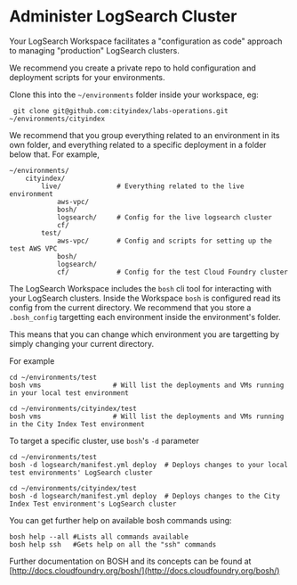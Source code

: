 # Administer LogSearch Cluster

Your LogSearch Workspace facilitates a "configuration as code" approach to managing "production" LogSearch clusters.

We recommend you create a private repo to hold configuration and deployment scripts for your environments.  

Clone this into the `~/environments` folder inside your workspace, eg:

     git clone git@github.com:cityindex/labs-operations.git ~/environments/cityindex

We recommend that you group everything related to an environment in its own folder, and everything related to a specific deployment in a folder below that.  For example, 

    ~/environments/
        cityindex/
            live/              # Everything related to the live environment
                aws-vpc/
                bosh/
                logsearch/     # Config for the live logsearch cluster
                cf/
            test/
                aws-vpc/       # Config and scripts for setting up the test AWS VPC
                bosh/
                logsearch/
                cf/            # Config for the test Cloud Foundry cluster             

The LogSearch Workspace includes the `bosh` cli tool for interacting with your LogSearch clusters.  Inside the Workspace `bosh` is configured read its config from the current directory.  We recommend that you store a `.bosh_config` targetting each environment inside the environment's folder.

This means that you can change which environment you are targetting by simply changing your current directory.

For example

    cd ~/environments/test   
    bosh vms                  # Will list the deployments and VMs running in your local test environment

    cd ~/environments/cityindex/test   
    bosh vms                  # Will list the deployments and VMs running in the City Index Test environment


 To target a specific cluster, use `bosh`'s `-d` parameter

    cd ~/environments/test   
    bosh -d logsearch/manifest.yml deploy  # Deploys changes to your local test environments' LogSearch cluster

    cd ~/environments/cityindex/test   
    bosh -d logsearch/manifest.yml deploy  # Deploys changes to the City Index Test environment's LogSearch cluster

You can get further help on available bosh commands using:

    bosh help --all #Lists all commands available
    bosh help ssh   #Gets help on all the "ssh" commands

Further documentation on BOSH and its concepts can be found at [http://docs.cloudfoundry.org/bosh/](http://docs.cloudfoundry.org/bosh/)